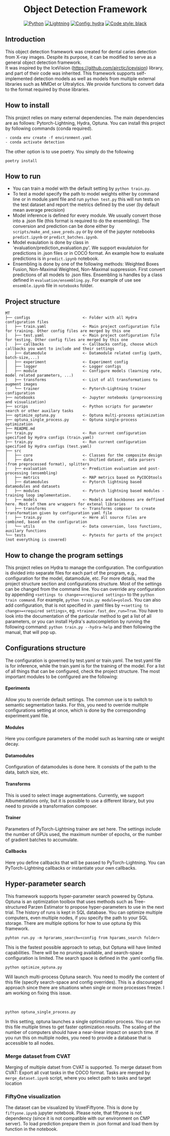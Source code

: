 <div align="center">

# Object Detection Framework
<a href="https://www.python.org/"><img alt="Python" src="https://img.shields.io/badge/-Python 3.7+-blue?style=for-the-badge&logo=python&logoColor=white"></a>
<a href="https://pytorchlightning.ai/"><img alt="Lightning" src="https://img.shields.io/badge/-Lightning 1.5+-792ee5?style=for-the-badge&logo=pytorchlightning&logoColor=white"></a>
<a href="https://hydra.cc/"><img alt="Config: hydra" src="https://img.shields.io/badge/config-hydra 1.1-89b8cd?style=for-the-badge&labelColor=gray"></a>
<a href="https://black.readthedocs.io/en/stable/"><img alt="Code style: black" src="https://img.shields.io/badge/code%20style-black-black.svg?style=for-the-badge&labelColor=gray"></a>
</div>

## Introduction 
This object detection framework was created for dental caries detection from X-ray images. Despite its purpose, it can be modified to serve as a general object detection framework. <br />
It was inspired by the IceVision (https://github.com/airctic/icevision) library, and part of their code was inherited. This framework supports self-implemented detection models as well as models from multiple external libraries such as MMDet or Ultralytics. We provide functions to convert data to the format required by those libraries. 


## How to install
This project relies on many external dependencies. The main dependencies are as follows: Pytorch-Lightning, Hydra, Optuna. You can install this project by following commands (conda required).

```{bash}
- conda env create -f environment.yaml
- conda activate detection
```
The other option is to use poetry. You simply do the following
```{bash}
poetry install
```

## How to run
- You can train a model with the default setting by `python train.py`. 
- To test a model specify the path to model weights either by command line or in module.yaml file and run `python test.py` this will run tests on the test dataset and report the metrics defined by the user (by default mean average precision)
- Model inference is defined for every module. We usually convert those into a .json file (this format is required to do the ensembling). The conversion and prediction can be done either by `scripts/make_and_save_preds.py`  or by one of the jupyter notebooks `predict.ipynb` or `predict_batches.ipynb`.
- Model evaulation is done by class in 'evaluation/prediction_evaluation.py'. We support evaulatuion for predictions in .json files or in COCO format. An example how to evaluate predictions is in `predict.ipynb` notebook.
- Ensembling is done by one of the following methods: Weighted Boxes Fusion, Non-Maximal Weighted, Non-Maximal suppression. First convert predictions of all models to .json files. Ensembling is handles by a class defined in `evaluation/ensembling.py`. For example of use see `ensemble.ipynb` file in `notebooks` folder.

## Project structure

```{bash}
MT
├── configs                       <- Folder with all Hydra configuration files
│   ├── train.yaml                <- Main project configuration file for training. Other config files are merged by this one
│   ├── test.yaml                 <- Main project configuration file for testing. Other config files are merged by this one
│   ├── callbacks                 <- Callbacks config, choose which callbacks you want to include and their settings
│   ├── datamodule                <- Datamodule related config (path, batch-size,...)
│   ├── experiment                <- Experiment config
│   ├── logger                    <- Logger configs
│   ├── module                    <- Configure models (learning rate, model related parameters, ...)
│   ├── transforms                <- List of all transformations to augment images
│   └── trainer                   <- Pytorch-Lightning trainer configuration
├── notebooks                     <- Jupyter notebooks (preprocessing and visualization)
├── scrips                        <- Python scripts for parameter search or other auxilary tasks
├── optimize_optuna.py            <- Optuna multi-process optimization
├── optuna_single_process.py      <- Optuna single-process optimization
├── README.md   
├── train.py                      <- Run current configuration specified by Hydra configs (train.yaml)
├── train.py                      <- Run current configuration specified by Hydra configs (test.yaml)
├── src                          
│   ├── core                      <- Classes for the composite design
│   ├── data                      <- Unified dataset, data parsers (from preprocessed format), splitters
│   ├── evaluation                <- Prediction evaluation and post-processing (ensembling)
│   ├── metrics                   <- MAP metrics based on PyCOCOtools
│   ├── datamodules               <- Pytorch lightning based datamodules and datasets
│   ├── modules                   <- Pytorch lightning based modules - training loop implementation.
│   ├── models                    <- Models and backbones are deffined here. Most of them are wrappers for extenal libraries
│   ├── transforms                <- Transforms composer to create transformation given by configuration yaml file 
│   ├── train.py                  <- Here all source files are combined, based on the configuration
│   └── utils                     <- Data conversion, loss functions, auxilary functions
└── tests                         <- Pytests for parts of the project (not everything is covered)

```

## How to change the program settings
This project relies on Hydra to manage the configuration. The configuration is divided into separate files for each part of the program, e.g., configuration for the model, datamodule, etc. For more details, read the project structure section and configurations structure.
Most of the settings can be changed from the command line. You can override any configuration by appending `<settings to change>=<reqiured settings>` to the `python train command`. For example, `python train.py module=yolov5`. You can also add configuration, that is not specified in .yaml files by `+<setting to change>=<required settings>`, eg. `+trainer.fast_dev_run=True`. You have to look into the documentation of the particular method to get a list of all parameters, or you can install Hydra's autocompletion by running the following command: `python train.py --hydra-help` and then following the manual, that will pop up. 

## Configurations structure
The configuration is governed by test.yaml or train.yaml. The test.yaml file is for inference, while the train.yaml is for the training of the model. For a list of all things that can be configured, check the project structure. The most important modules to be configured are the following:
#### Eperiments
Allow you to override default settings. The common use is to switch to semantic segmentation tasks. For this, you need to override multiple configurations setting at once, which is done by the corresponding experiment.yaml file.
#### Modules
Here you configure parameters of the model such as learning rate or weight decay.
#### Datamodules
Configuration of datamodules is done here. It consists of the path to the data, batch size, etc.
#### Transforms
This is used to select image augmentations. Currently, we support Albumentations only, but it is possible to use a different library, but you need to provide a transformation composer.
#### Trainer
Parameters of PyTorch-Lightning trainer are set here. The settings include the number of GPUs used, the maximum number of epochs, or the number of gradient batches to accumulate.
#### Callbacks
Here you define callbacks that will be passed to PyTorch-Lightning. You can PyTorch-Lightning callbacks or instantiate your own callbacks.

## Hyper-parameter search
This framework supports hyper-parameter search powered by Optuna. Optuna is an optimization toolbox that uses methods such as Tree-structured Parzen Estimator to propose hyper-parameters to use in the next trial. The history of runs is kept in SQL database. You can optimize multiple computers, even multiple nodes, if you specify the path to your SQL storage. 
There are multiple options for how to use optuna by this framework.
 ```{bash}
 pyhton run.py -m hprarams_search=<config from hparams_search folder>
 ```
 This is the fastest possible approach to setup, but Optuna will have limited capabilities. There will be no pruning available, and search-space configuration is limited. The search space is defined in the .yaml config file. 
 <br>
 ```{bash}
 python optimize_optuna.py
 ```
 Will launch multi-process Optuna search. You need to modify the content of this file (specify search-space and config overrides). This is a discouraged approach since there are situations when single or more processes freeze. I am working on fixing this issue.
 
 <br>
 
 ```{bash}
 python optuna_single_process.py
 ```
 In this setting, optuna launches a single optimization process. You can run this file multiple times to get faster optimization results. The scaling of the number of computers should have a near-linear impact on search time. If you run this on multiple nodes, you need to provide a database that is accessible to all nodes.

### Merge dataset from CVAT
Merging of multiple datset from CVAT is supported. To merge dataset from CVAT: Export  all cvat tasks in the COCO format. Tasks are merged by `merge_dataset.ipynb` script, where you select path to tasks and target location

### FiftyOne visualization
The dataset can be visualized by VoxelFiftyone. This is done by `fiftyone.ipynb` jupyter notebook. Please note, that fiftyone is not dependency (since it is not compatible with our environment on CMP server). To load prediction prepare them in .json format and load them by function in the notebook.
